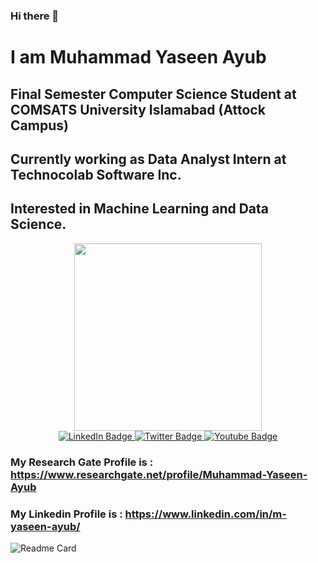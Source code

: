 ### Hi there 👋
# I am Muhammad Yaseen Ayub
## Final Semester Computer Science Student at COMSATS University Islamabad (Attock Campus)
## Currently working as Data Analyst Intern at Technocolab Software Inc.
## Interested in Machine Learning and Data Science.

<div id="header" align="center">
  <img src="https://media.giphy.com/media/M9gbBd9nbDrOTu1Mqx/giphy.gif" width="300"/>
  <div id="badges">
  <a href="https://www.linkedin.com/in/m-yaseen-ayub/">
    <img src="https://img.shields.io/badge/LinkedIn-blue?style=for-the-badge&logo=linkedin&logoColor=white" alt="LinkedIn Badge"/>
  </a>
      <a href="https://twitter.com/M_Yaseen_Ayub">
    <img src="https://img.shields.io/badge/Twitter-blue?style=for-the-badge&logo=twitter&logoColor=white" alt="Twitter Badge"/>
  </a>
        
  <a href="https://www.youtube.com/channel/UCphwXkFSsKozlG-Y0uYBvTg">
    <img src="https://img.shields.io/badge/YouTube-red?style=for-the-badge&logo=youtube&logoColor=white" alt="Youtube Badge"/>
  </a>

</div>
</div>


### My Research Gate Profile is : https://www.researchgate.net/profile/Muhammad-Yaseen-Ayub
### My Linkedin Profile is : https://www.linkedin.com/in/m-yaseen-ayub/

![Readme Card](https://github-readme-stats.vercel.app/api/pin/?username=MuhammadYaseenAyub&repo=Technocolabs-Softwares-Mini-Project&theme=dark)




<!--
**MuhammadYaseenAyub/MuhammadYaseenAyub** is a ✨ _special_ ✨ repository because its `README.md` (this file) appears on your GitHub profile.

Here are some ideas to get you started:

- 🔭 I’m currently working on ...
- 🌱 I’m currently learning ...
- 👯 I’m looking to collaborate on ...
- 🤔 I’m looking for help with ...
- 💬 Ask me about ...
- 📫 How to reach me: ...
- 😄 Pronouns: ...
- ⚡ Fun fact: ...
-->
